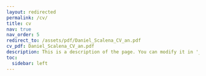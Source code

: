 ```yaml
---
layout: redirected
permalink: /cv/
title: cv
nav: true
nav_order: 5
redirect_to: /assets/pdf/Daniel_Scalena_CV_an.pdf
cv_pdf: Daniel_Scalena_CV_an.pdf
description: This is a description of the page. You can modify it in '_pages/cv.md'. You can also change or remove the top pdf download button.
toc:
  sidebar: left
---
```

